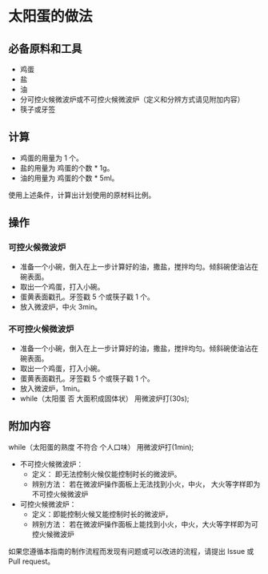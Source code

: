 # 太阳蛋的做法

## 必备原料和工具

- 鸡蛋
- 盐
- 油
- 分可控火候微波炉或不可控火候微波炉（定义和分辨方式请见附加内容）
- 筷子或牙签

## 计算

- 鸡蛋的用量为 1 个。
- 盐的用量为 鸡蛋的个数 * 1g。
- 油的用量为 鸡蛋的个数 * 5ml。

使用上述条件，计算出计划使用的原材料比例。

## 操作

### 可控火候微波炉

- 准备一个小碗，倒入在上一步计算好的油，撒盐，搅拌均匀。倾斜碗使油沾在碗表面。
- 取出一个鸡蛋，打入小碗。
- 蛋黄表面戳孔。牙签戳 5 个或筷子戳 1 个。
- 放入微波炉，中火 3min。

### 不可控火候微波炉

- 准备一个小碗，倒入在上一步计算好的油，撒盐，搅拌均匀。倾斜碗使油沾在碗表面。
- 取出一个鸡蛋，打入小碗。
- 蛋黄表面戳孔。牙签戳 5 个或筷子戳 1 个。
- 放入微波炉，1min。
- while（太阳蛋 否 大面积成固体状） 用微波炉打(30s);


## 附加内容

while（太阳蛋的熟度 不符合 个人口味） 用微波炉打(1min);

* 不可控火候微波炉： 
  * 定义： 即无法控制火候仅能控制时长的微波炉。
  * 辨别方法： 若在微波炉操作面板上无法找到小火，中火， 大火等字样即为不可控火候微波炉
* 可控火候微波炉：
  * 定义：即能控制火候又能控制时长的微波炉，
  * 辨别方法： 若在微波炉操作面板上能找到小火，中火，大火等字样即为可控火候微波炉

如果您遵循本指南的制作流程而发现有问题或可以改进的流程，请提出 Issue 或 Pull request。

